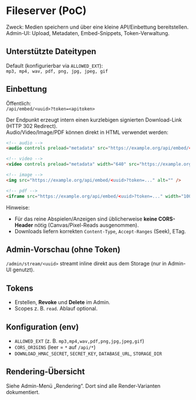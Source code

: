 # Fileserver (PoC)

Zweck: Medien speichern und über eine kleine API/Einbettung bereitstellen.  
Admin-UI: Upload, Metadaten, Embed-Snippets, Token-Verwaltung.

## Unterstützte Dateitypen

Default (konfigurierbar via `ALLOWED_EXT`):  
`mp3, mp4, wav, pdf, png, jpg, jpeg, gif`

## Einbettung

Öffentlich:  
`/api/embed/<uuid>?token=<apitoken>`

Der Endpunkt erzeugt intern einen kurzlebigen signierten Download-Link (HTTP 302 Redirect).  
Audio/Video/Image/PDF können direkt in HTML verwendet werden:

```html
<!-- audio -->
<audio controls preload="metadata" src="https://example.org/api/embed/<uuid>?token=..."></audio>

<!-- video -->
<video controls preload="metadata" width="640" src="https://example.org/api/embed/<uuid>?token=..."></video>

<!-- image -->
<img src="https://example.org/api/embed/<uuid>?token=..." alt="" />

<!-- pdf -->
<iframe src="https://example.org/api/embed/<uuid>?token=..." width="100%" height="600"></iframe>
```

Hinweise:

* Für das reine Abspielen/Anzeigen sind üblicherweise **keine CORS-Header** nötig (Canvas/Pixel-Reads ausgenommen).
* Downloads liefern korrekten `Content-Type`, `Accept-Ranges` (Seek), ETag.

## Admin-Vorschau (ohne Token)

`/admin/stream/<uuid>` streamt inline direkt aus dem Storage (nur in Admin-UI genutzt).

## Tokens

* Erstellen, **Revoke** und **Delete** im Admin.
* Scopes z. B. `read`. Ablauf optional.

## Konfiguration (env)

* `ALLOWED_EXT` (z. B. `mp3,mp4,wav,pdf,png,jpg,jpeg,gif`)
* `CORS_ORIGINS` (leer = `*` auf `/api/*`)
* `DOWNLOAD_HMAC_SECRET`, `SECRET_KEY`, `DATABASE_URL`, `STORAGE_DIR`

## Rendering-Übersicht

Siehe Admin-Menü „Rendering“. Dort sind alle Render-Varianten dokumentiert.